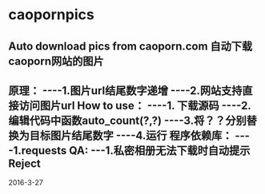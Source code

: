# caopornpics
Auto download pics from caoporn.com
自动下载caoporn网站的图片
-----------------------------------------------------


原理：
----1.图片url结尾数字递增
----2.网站支持直接访问图片url
How to use：
----1. 下载源码
----2. 编辑代码中函数auto_count(?,?)
----3.将？？分别替换为目标图片结尾数字
----4.运行
程序依赖库：
----1.requests
QA:
---1.私密相册无法下载时自动提示 Reject
-----------------------------------------------------
2016-3-27
